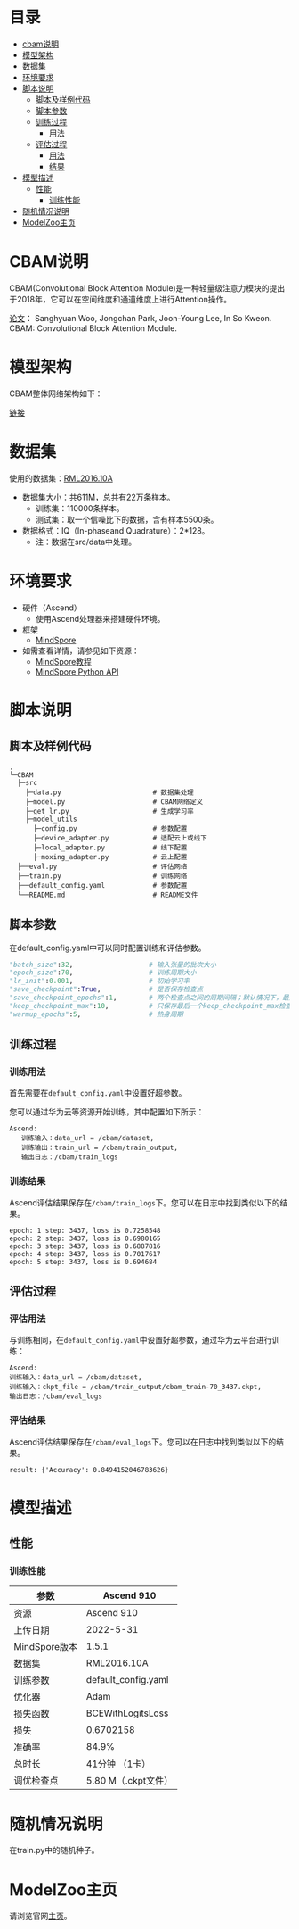 # 目录

- [cbam说明](#cbam说明)
- [模型架构](#模型架构)
- [数据集](#数据集)
- [环境要求](#环境要求)
- [脚本说明](#脚本说明)
    - [脚本及样例代码](#脚本及样例代码)
    - [脚本参数](#脚本参数)
    - [训练过程](#训练过程)
        - [用法](#训练用法)
    - [评估过程](#评估过程)
        - [用法](#评估用法)
        - [结果](#评估结果)
- [模型描述](#模型描述)
    - [性能](#性能)
        - [训练性能](#训练性能)
- [随机情况说明](#随机情况说明)
- [ModelZoo主页](#modelzoo主页)

# CBAM说明

CBAM(Convolutional Block Attention Module)是一种轻量级注意力模块的提出于2018年，它可以在空间维度和通道维度上进行Attention操作。

[论文](https://arxiv.org/abs/1807.06521)：  Sanghyuan Woo, Jongchan Park, Joon-Young Lee, In So Kweon. CBAM: Convolutional Block Attention Module.

# 模型架构

CBAM整体网络架构如下：

[链接](https://arxiv.org/abs/1807.06521)

# 数据集

使用的数据集：[RML2016.10A](https://www.xueshufan.com/publication/2562146178)

- 数据集大小：共611M，总共有22万条样本。
    - 训练集：110000条样本。
    - 测试集：取一个信噪比下的数据，含有样本5500条。
- 数据格式：IQ（In-phaseand Quadrature）：2*128。
    - 注：数据在src/data中处理。

# 环境要求

- 硬件（Ascend）
    - 使用Ascend处理器来搭建硬件环境。
- 框架
    - [MindSpore](https://www.mindspore.cn/install)
- 如需查看详情，请参见如下资源：
    - [MindSpore教程](https://www.mindspore.cn/tutorials/zh-CN/r1.9/index.html)
    - [MindSpore Python API](https://www.mindspore.cn/docs/zh-CN/r1.9/index.html)

# 脚本说明

## 脚本及样例代码

```path
.
└─CBAM
  ├─src
    ├─data.py                       # 数据集处理
    ├─model.py                      # CBAM网络定义
    ├─get_lr.py                     # 生成学习率
    ├─model_utils
      ├─config.py                   # 参数配置
      ├─device_adapter.py           # 适配云上或线下
      ├─local_adapter.py            # 线下配置
      ├─moxing_adapter.py           # 云上配置
  ├──eval.py                        # 评估网络
  ├──train.py                       # 训练网络
  ├──default_config.yaml            # 参数配置
  └──README.md                      # README文件
```

## 脚本参数

在default_config.yaml中可以同时配置训练和评估参数。

```python
"batch_size":32,                   # 输入张量的批次大小
"epoch_size":70,                   # 训练周期大小
"lr_init":0.001,                   # 初始学习率
"save_checkpoint":True,            # 是否保存检查点
"save_checkpoint_epochs":1,        # 两个检查点之间的周期间隔；默认情况下，最后一个检查点将在最后一个周期完成后保存
"keep_checkpoint_max":10,          # 只保存最后一个keep_checkpoint_max检查点
"warmup_epochs":5,                 # 热身周期
```

## 训练过程

### 训练用法

首先需要在`default_config.yaml`中设置好超参数。

您可以通过华为云等资源开始训练，其中配置如下所示：

```shell
Ascend:
   训练输入：data_url = /cbam/dataset,
   训练输出：train_url = /cbam/train_output,
   输出日志：/cbam/train_logs
```

### 训练结果

Ascend评估结果保存在`/cbam/train_logs`下。您可以在日志中找到类似以下的结果。

```log
epoch: 1 step: 3437, loss is 0.7258548
epoch: 2 step: 3437, loss is 0.6980165
epoch: 3 step: 3437, loss is 0.6887816
epoch: 4 step: 3437, loss is 0.7017617
epoch: 5 step: 3437, loss is 0.694684
```

## 评估过程

### 评估用法

与训练相同，在`default_config.yaml`中设置好超参数，通过华为云平台进行训练：

```shell
Ascend:
训练输入：data_url = /cbam/dataset,
训练输入：ckpt_file = /cbam/train_output/cbam_train-70_3437.ckpt,
输出日志：/cbam/eval_logs
```

### 评估结果

Ascend评估结果保存在`/cbam/eval_logs`下。您可以在日志中找到类似以下的结果。

```log
result: {'Accuracy': 0.8494152046783626}
```

# 模型描述

## 性能

### 训练性能

| 参数                       | Ascend 910                                                  |
| -------------------------- | ---------------------------------------------------------- |
| 资源                       | Ascend 910                                                  |
| 上传日期                   | 2022-5-31                                                    |
| MindSpore版本              | 1.5.1                                                       |
| 数据集                     | RML2016.10A                                                 |
| 训练参数                   | default_config.yaml                                          |
| 优化器                     | Adam                                                         |
| 损失函数                   | BCEWithLogitsLoss                                             |
| 损失                       |  0.6702158                                                    |
| 准确率                     | 84.9%                                                         |
| 总时长                     | 41分钟 （1卡）                                              |
| 调优检查点                 | 5.80 M（.ckpt文件）                                              |

# 随机情况说明

在train.py中的随机种子。

# ModelZoo主页

请浏览官网[主页](https://gitee.com/mindspore/models)。

